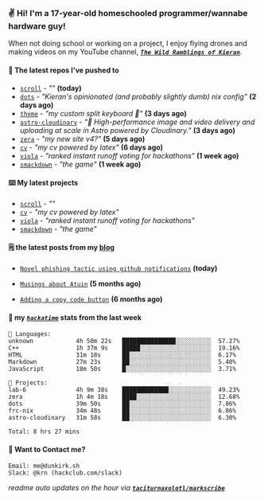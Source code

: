 ### ✌️ Hi! I'm a 17-year-old homeschooled programmer/wannabe hardware guy!

When not doing school or working on a project, I enjoy flying drones and making videos on my YouTube channel, [**_`The Wild Ramblings of Kieran`_**](https://youtube.com/@kieran.rambles).

#### 👷 The latest repos I've pushed to

- [`scroll`](https://github.com/taciturnaxolotl/scroll) - _""_ **(today)**
- [`dots`](https://github.com/taciturnaxolotl/dots) - _"Kieran's opinionated (and probably slightly dumb) nix config"_ **(2 days ago)**
- [`thyme`](https://github.com/taciturnaxolotl/thyme) - _"my custom split keyboard 🫶"_ **(3 days ago)**
- [`astro-cloudinary`](https://github.com/cloudinary-community/astro-cloudinary) - _"🚀 High-performance image and video delivery and uploading at scale in Astro powered by Cloudinary."_ **(3 days ago)**
- [`zera`](https://github.com/taciturnaxolotl/zera) - _"my new site v4?"_ **(5 days ago)**
- [`cv`](https://github.com/taciturnaxolotl/cv) - _"my cv powered by latex"_ **(6 days ago)**
- [`viola`](https://github.com/taciturnaxolotl/viola) - _"ranked instant runoff voting for hackathons"_ **(1 week ago)**
- [`smackdown`](https://github.com/taciturnaxolotl/smackdown) - _"the game"_ **(1 week ago)**

#### ⌨️ My latest projects

- [`scroll`](https://github.com/taciturnaxolotl/scroll) - _""_
- [`cv`](https://github.com/taciturnaxolotl/cv) - _"my cv powered by latex"_
- [`viola`](https://github.com/taciturnaxolotl/viola) - _"ranked instant runoff voting for hackathons"_
- [`smackdown`](https://github.com/taciturnaxolotl/smackdown) - _"the game"_

#### 🗒️ the latest posts from my [blog](https://dunkirk.sh)

- [`Novel phishing tactic using github notifications`](https://dunkirk.sh/blog/github-phishing/) **(today)**

- [`Musings about Atuin`](https://dunkirk.sh/blog/atuin/) **(5 months ago)**

- [`Adding a copy code button`](https://dunkirk.sh/blog/adding-a-copy-button/) **(6 months ago)**



#### 📡 my [_`hackatime`_](https://waka.hackclub.com) stats from the last week

```text
💾 Languages:
unknown            4h 50m 22s   ███████████████░░░░░░░░░░  57.27%
C++                1h 37m 9s    █████░░░░░░░░░░░░░░░░░░░░  19.16%
HTML               31m 18s      ██░░░░░░░░░░░░░░░░░░░░░░░  6.17%
Markdown           27m 23s      ██░░░░░░░░░░░░░░░░░░░░░░░  5.40%
JavaScript         18m 50s      █░░░░░░░░░░░░░░░░░░░░░░░░  3.71%

💼 Projects:
lab-6              4h 9m 38s    █████████████░░░░░░░░░░░░  49.23%
zera               1h 4m 18s    ████░░░░░░░░░░░░░░░░░░░░░  12.68%
dots               39m 50s      ██░░░░░░░░░░░░░░░░░░░░░░░  7.86%
frc-nix            34m 48s      ██░░░░░░░░░░░░░░░░░░░░░░░  6.86%
astro-cloudinary   31m 58s      ██░░░░░░░░░░░░░░░░░░░░░░░  6.30%

Total: 8 hrs 27 mins
```

#### 📮 Want to Contact me?

```text
Email: me@dunkirk.sh
Slack: @krn (hackclub.com/slack)
```

_readme auto updates on the hour via [**`taciturnaxolotl/markscribe`**](https://github.com/taciturnaxolotl/markscribe)_
